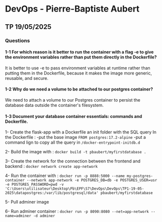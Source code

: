 # DevOps - Pierre-Baptiste Aubert
## TP 19/05/2025
### Questions
#### 1-1 For which reason is it better to run the container with a flag -e to give the environment variables rather than put them directly in the Dockerfile?

It is better to use -e to pass environment variables at runtime rather than putting them in the Dockerfile, because it makes the image more generic, reusable, and secure.

#### 1-2 Why do we need a volume to be attached to our postgres container?
We need to attach a volume to our Postgres container to persist the database data outside the container's filesystem.

#### 1-3 Document your database container essentials: commands and Dockerfile.

1- Create the flask-app with a Dockerfile an init folder with the SQL query
In the Dockerfile :
-put the base image ``FROM postgres:17.2-alpine``
-put a command lign to copy all the query in ``/docker-entrypoint-initdb.d``

2- Build the image with : ``docker build -t pbaubert/myfirstdatabase .``

3- Create the network for the connection between the frontend and backend : ``docker network create app-network``

4- Run the container with : ``docker run -p 8888:5000 --name my-postgres-container --network app-network -e POSTGRES_DB=db -e POSTGRES_USER=usr -e POSTGRES_PASSWORD=pwd -v 'C:\Users\utilisateur\Desktop\Pb\EPF\S7\DevOps\DevOps\TP1-19-05-2025\datapostgres:/var/lib/postgresql/data' pbaubert/myfirstdatabase``

5- Pull adminer image

6- Run adminer container :  ``docker run -p 8090:8080 --net=app-network --name=adminer -d adminer``

 